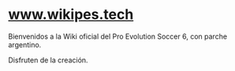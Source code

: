 # www.wikipes.tech

Bienvenidos a la Wiki oficial del Pro Evolution Soccer 6, con parche argentino.

Disfruten de la creación.
